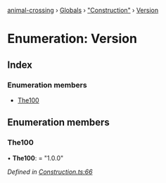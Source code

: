 [animal-crossing](../README.md) › [Globals](../globals.md) › ["Construction"](../modules/_construction_.md) › [Version](_construction_.version.md)

# Enumeration: Version

## Index

### Enumeration members

* [The100](_construction_.version.md#the100)

## Enumeration members

###  The100

• **The100**: = "1.0.0"

*Defined in [Construction.ts:66](https://github.com/Norviah/animal-crossing/blob/ac736df/module/types/Construction.ts#L66)*
